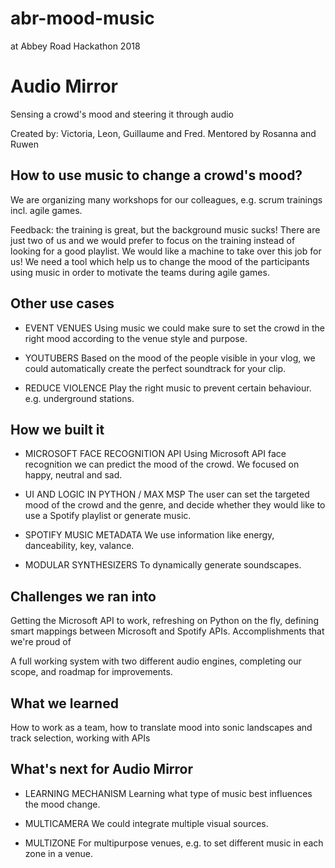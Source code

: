 # abr-mood-music
at Abbey Road Hackathon 2018

# Audio Mirror
Sensing a crowd's mood and steering it through audio

Created by: Victoria, Leon, Guillaume and Fred. Mentored by Rosanna and Ruwen


## How to use music to change a crowd's mood?

We are organizing many workshops for our colleagues, e.g. scrum trainings incl. agile games. 

Feedback: the training is great, but the background music sucks! There are just two of us and we would prefer to focus on the training instead of looking for a good playlist. We would like a machine to take over this job for us! We need a tool which help us to change the mood of the participants using music in order to motivate the teams during agile games.

## Other use cases

* EVENT VENUES Using music we could make sure to set the crowd in the right mood according to the venue style and purpose.

* YOUTUBERS Based on the mood of the people visible in your vlog, we could automatically create the perfect soundtrack for your clip.

* REDUCE VIOLENCE Play the right music to prevent certain behaviour. e.g. underground stations.

## How we built it

* MICROSOFT FACE RECOGNITION API Using Microsoft API face recognition we can predict the mood of the crowd. We focused on happy, neutral and sad.

* UI AND LOGIC IN PYTHON / MAX MSP The user can set the targeted mood of the crowd and the genre, and decide whether they would like to use a Spotify playlist or generate music.

* SPOTIFY MUSIC METADATA We use information like energy, danceability, key, valance.

* MODULAR SYNTHESIZERS To dynamically generate soundscapes.

## Challenges we ran into

Getting the Microsoft API to work, refreshing on Python on the fly, defining smart mappings between Microsoft and Spotify APIs.
Accomplishments that we're proud of

A full working system with two different audio engines, completing our scope, and roadmap for improvements.

## What we learned

How to work as a team, how to translate mood into sonic landscapes and track selection, working with APIs

## What's next for Audio Mirror

* LEARNING MECHANISM Learning what type of music best influences the mood change.

* MULTICAMERA We could integrate multiple visual sources.

* MULTIZONE For multipurpose venues, e.g. to set different music in each zone in a venue.
